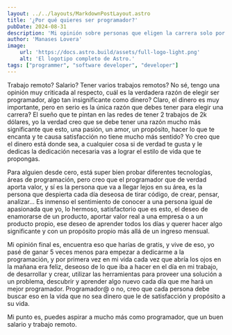```yaml
---
layout: ../../layouts/MarkdownPostLayout.astro
title: '¿Por qué quieres ser programador?'
pubDate: 2024-08-31
description: 'Mi opinión sobre personas que eligen la carrera solo por dinero o algunos beneficios sin tomar en cuenta pasión o gustos personales.'
author: 'Manases Lovera'
image:
    url: 'https://docs.astro.build/assets/full-logo-light.png'
    alt: 'El logotipo completo de Astro.'
tags: ["programmer", "software developer", "developer"]
---
```


Trabajo remoto? Salario? Tener varios trabajos remotos? No sé, tengo una opinión muy criticada al respecto, cuál es la verdadera razón de elegir ser programador, algo tan insignificante como dinero? Claro, el dinero es muy importante, pero en serio es la única razón que debes tener para elegir una carrera? El sueño que te pintan en las redes de tener 2 trabajos de 2k dólares, yo la verdad creo que se debe tener una razón mucho más significante que esto, una pasión, un amor, un propósito, hacer lo que te encanta y te causa satisfacción no tiene mucho más sentido? Yo creo que el dinero está donde sea, a cualquier cosa si de verdad te gusta y le dedicas la dedicación necesaria vas a lograr el estilo de vida que te propongas.

Para alguien desde cero, está super bien probar diferentes tecnologías, áreas de programación, pero creo que el programador que de verdad aporta valor, y sí es la persona que va a llegar lejos en su área, es la persona que despierta cada día deseosa de tirar código, de crear, pensar, analizar... Es inmenso el sentimiento de conocer a una persona igual de apasionada que yo, lo hermoso, satisfactorio que es esto, el deseo de enamorarse de un producto, aportar valor real a una empresa o a un producto propio, ese deseo de aprender todos los días y querer hacer algo significante y con un propósito propio más allá de un ingreso mensual.

Mi opinión final es, encuentra eso que harías de gratis, y vive de eso, yo pasé de ganar 5 veces menos para empezar a dedicarme a la programación, y por primera vez en mi vida cada vez que abría los ojos en la mañana era feliz, deseoso de lo que iba a hacer en el día en mi trabajo, de desarrollar y crear, utilizar las herramientas para proveer una solución a un problema, descubrir y aprender algo nuevo cada día que me hará un mejor programador. Programador@ o no, creo que cada persona debe buscar eso en la vida que no sea dinero que le de satisfacción y propósito a su vida.

Mi punto es, puedes aspirar a mucho más como programador, que un buen salario y trabajo remoto.